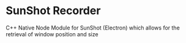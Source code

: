 # SunShot Recorder

C++ Native Node Module for SunShot (Electron) which allows for the retrieval of window position and size


